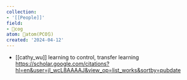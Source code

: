 ```yaml
---
collection:
- '[[People]]'
field:
- 👾cog
atom: 🧭atom(PCO🔃)
created: '2024-04-12'
---
```


- [[cathy_wu]]
learning to control, transfer learning
https://scholar.google.com/citations?hl=en&user=jI_wcL8AAAAJ&view_op=list_works&sortby=pubdate